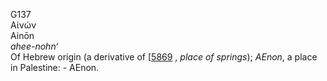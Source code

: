 G137  
Αἰνών  
Ainōn  
*ahee-nohn‘*  
Of Hebrew origin (a derivative of \[[5869](h5869) , *place* *of*
*springs*); *AEnon*, a place in Palestine: - AEnon.  
